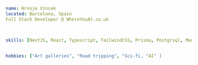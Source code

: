```yaml
name: Hrvoje Vincek
located: Barcelona, Spain
Full Stack Developer @ WhereYouAt.co.uk



skills: [NextJS, React, Typescript, TailwindCSS, Prisma, Postgrsql, MongoDB, Express, GraphQL, MongoDB]


hobbies: ["Art galleries", "Road tripping", "Sci-fi, "AI" ]

```

<!---
hrvojevincek/hrvojevincek is a ✨ special ✨ repository because its `README.md` (this file) appears on your GitHub profile.
You can click the Preview link to take a look at your changes.
--->
